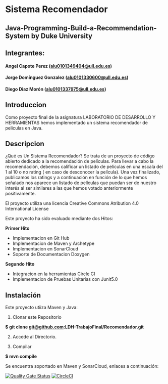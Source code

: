 # **Sistema Recomendador**
## Java-Programming-Build-a-Recommendation-System by Duke University

## Integrantes:
#### Angel Capote Perez (alu0101349404@ull.edu.es)
#### Jorge Domínguez Gonzalez (alu0101330600@ull.edu.es)
#### Diego Diaz Morón (alu0101337975@ull.edu.es)

## Introduccion
Como proyecto final de la asignatura LABORATORIO DE DESARROLLO Y HERRAMIENTAS hemos implementado un sistema recomendador de peliculas en Java.

## Descripcion
¿Qué es Un Sistema Recomendador? 
Se trata de un proyecto de código abierto dedicado a la recomendación de películas. Para llevar a cabo la recomendación, debemos calificar un listado de películas en una escala del 1 al 10 o  no rating ( en caso de desconocer la película). Una vez finalizado, publicamos los ratings y a continuación en función de lo que hemos señalado nos aparece un listado de películas que puedan ser de nuestro interés al ser similares a las que hemos votado anteriormente positivamente.

El proyecto utiliza una licencia Creative Commons Atribution 4.0 International License

Este proyecto ha sido evaluado mediante dos Hitos:

**Primer Hito**
- Implementacion en Git Hub
- Implementacion de Maven y Archetype
- Implementacion en SonarCloud
- Soporte de Documentacion Doxygen

**Segundo Hito**
- Integracion en la herramientas Circle CI
- Implementacion de Pruebas Unitarias con Junit5.0

## Instalación
Este proyecto utiiza Maven y Java:
1. Clonar este Repositorio

**$ git clone git@github.com:LDH-TrabajoFinal/Recomendador.git**

2. Accede al Directorio.

3. Compilar

**$ mvn compile**

Se encuentra soportado en Maven y SonarCloud, enlaces a continuación:

[![Quality Gate Status](https://sonarcloud.io/api/project_badges/measure?project=LDH-TrabajoFinal_Recomendador&metric=alert_status)](https://sonarcloud.io/summary/new_code?id=LDH-TrabajoFinal_Recomendador)
[![CircleCI](https://dl.circleci.com/status-badge/img/gh/LDH-TrabajoFinal/Recomendador/tree/master.svg?style=svg)](https://dl.circleci.com/status-badge/redirect/gh/LDH-TrabajoFinal/Recomendador/tree/master)
